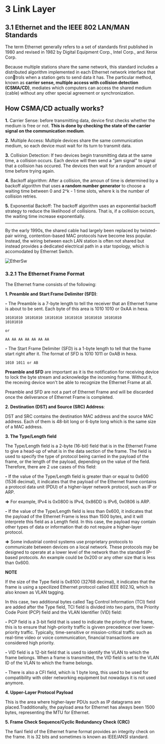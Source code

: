 # 3 Link Layer 

## 3.1 Ethernet and the IEEE 802 LAN/MAN Standards

The term Ethernet generally refers to a set of standards first published in 1980 and 
revised in 1982 by Digital Equipment Corp., Intel Corp., and Xerox Corp.

Because multiple stations share the same network, this standard includes a 
distributed algorithm implemented in each Ethernet network interface that controls when a station gets to send data it has. The particular method, known as 
**carrier sense, multiple access with collision detection (CSMA/CD)**, mediates which 
computers can access the shared medium (cable) without any other special agreement or synchronization.


**How CSMA/CD actually works?**
---

**1.** Carrier Sense: before transmitting data, device first checks whether the medium is free or not. **This is done by checking the state of the carrier signal on the communication medium**.

**2.** Multiple Access: Multiple devices share the same communication medium, so each device must wait for its turn to transmit data.

**3.** Collision Detection: If two devices begin transmitting data at the same time, a collision occurs. Each device will then send a "jam signal" to signal that a collision has occured. The devices then wait for a random amount of time before trying again.

**4.** Backoff algorithm: After a collision, the amoun of time is determined by a backoff algorithm that uses **a random number generator** to choose a waiting time between 0 and 2^k - 1 time slots, where k is the number of collision retries.

**5.** Exponential Backoff:  The backoff algorithm uses an exponential backoff strategy to reduce the likelihood of collisions. That is, if a collision occurs, the waiting time increase exponentially.

---


By the early 1990s, the shared cable had largely been replaced by twisted-pair wiring, contention-based MAC protocols have become less popular. Instead, the wiring between each LAN station is often not shared but instead provides a dedicated electrical path in a star topology, which is accomodated by Ethernet Switch.

![EtherSw](./Picture/EthernetSwitch.png)

### 3.2.1 The Ethernet Frame Format

The Ethernet frame consists of the following:

**1. Preamble and Start Frame Delimiter (SFD)**: 

**-** The Preamble is a 7-byte length to tell the receiver that an Ethernet frame is about to be sent. Each byte of this area is 1010 1010 or 0xAA in hexa. 

```
10101010 10101010 10101010 10101010 10101010 10101010
10101010

or 

AA AA AA AA AA AA AA
```

**-** The Start Frame Delimiter (SFD) is a 1-byte length to tell that the frame start right after it. The format of SFD is 1010 1011 or 0xAB in hexa.

```
1010 1011 or AB 
```

**Preamble and SFD** are important as it is the notification for receiving device to lock the byte stream and acknowledge the incoming frame. Without it, the receving device won't be able to recognize the Ethernet Frame at all.

Preamble and SFD are not a part of Ethernet Frame and will be discarded once the deliverance of Ethernet Frame is completed.

**2. Destination (DST) and Source (SRC) Address**:

DST and SRC contains the destination MAC address and the source MAC address. Each of them is 48-bit long or 6-byte long which is the same size of a MAC address.


**3. The Type/Length field**

The Type/Length field is a 2-byte (16-bit) field that is in the Ethernet Frame to give a head-up of what is in the data section of the frame. The field is used to specify the type of protocol being carried in the payload of the frame, or the length of the payload, depending on the value of the field. Therefore, there are 2 use cases of this field:

**-** If the value of the Type/Length field is greater than or equal to 0x600 (1536 decimal), it indicates that the payload of the Ethernet frame contains a protocol data unit (PDU) of a higher-layer network protocol, such as IP or ARP.

**=>** For example, IPv4 is 0x0800 is IPv4, 0x86DD is IPv6, 0x0806 is ARP.

**-** If the value of the Type/Length field is less than 0x600, it indicates that the payload of the Ethernet Frame is less than 1500 bytes, and it will interprete this field as a Length field. In this case, the payload may contain other types of data or information that do not require a higher-layer protocol.

**=>** Some industrial control systems use proprietary protocols to communicate between devices on a local network. These protocols may be designed to operate at a lower level of the network than the standard IP-based protocols. An example could be 0x200 or any other size that is less than 0x600.

**NOTE**

If the size of the Type field is 0x8100 (32768 decimal), it indicates that the frame is using a specilized Ethernet protocol called IEEE 802.1Q, which is also known as VLAN tagging.

In this case, two additional bytes called Tag Control Information (TCI) field are added after the Type field, TCI field is divided into two parts, the Priority Code Point (PCP) field and the VLAN Identifier (VID) field:

**-** PCP field is a 3-bit field that is used to indicate the priority of the frame, this is to ensure that high-priority traffic is givven precedence over lower-priority traffic. Typically, time-sensitive or mission-critical traffic such as real-time video or voice communication, financial transactions are considered high priority.

**-** VID field is a 12-bit field that is used to identify the VLAN to which the frame belongs. When a frame is transmitted, the VID field is set to the VLAN ID of the VLAN to which the frame belongs.

**-** There is also a CFI field, which is 1 byte long, this used to be used for compatibility with older networking equipment but nowadays it is not used anymore.

**4. Upper-Layer Protocol Payload**

This is the area where higher-layer PDUs such as IP datagrams are placed.Tradditionally, the payload area for Ethernet has always been 1500 bytes, representing the MTU for Ethernet.

**5. Frame Check Sequence/Cyclic Redundancy Check (CRC)**

The fianl field of the Ethernet frame format provides an integrity check on the frame. It is 32 bits and sometimes is known as IEEE/ANSI standard.

